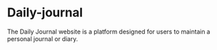 # Daily-journal
The Daily Journal website is a platform designed for users to maintain a personal journal or diary.
